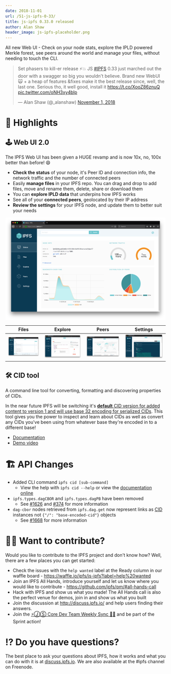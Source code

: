 ```yaml
---
date: 2018-11-01
url: /51-js-ipfs-0-33/
title: js-ipfs 0.33.0 released
author: Alan Shaw
header_image: js-ipfs-placeholder.png
---
```


All new Web UI - Check on your node stats, explore the IPLD powered Merkle forest, see peers around the world and manage your files, without needing to touch the CLI.

<blockquote class="twitter-tweet" data-cards="hidden" data-lang="en"><p lang="en" dir="ltr">Set phasers to kill-er release ⚡️💥 JS <a href="https://twitter.com/hashtag/IPFS?src=hash&amp;ref_src=twsrc%5Etfw">#IPFS</a> 0.33 just marched out the door with a swagger so big you wouldn&#39;t believe. Brand new WebUI 🙀 + a heap of features &amp;fixes make it the best release since, well, the last one. Serious tho, it well good, install it <a href="https://t.co/XooZ86znuQ">https://t.co/XooZ86znuQ</a> <a href="https://t.co/oNH3xy4blp">pic.twitter.com/oNH3xy4blp</a></p>&mdash; Alan Shaw (@_alanshaw) <a href="https://twitter.com/_alanshaw/status/1058020797766397952?ref_src=twsrc%5Etfw">November 1, 2018</a></blockquote>
<script async src="https://platform.twitter.com/widgets.js" charset="utf-8"></script>

# 🔦 Highlights

## 🕹 Web UI 2.0

The IPFS Web UI has been given a HUGE revamp and is now 10x, no, 100x better than before! 😄

* **Check the status** of your node, it's Peer ID and connection info, the network traffic and the number of connected peers
* Easily **manage files** in your IPFS repo. You can drag and drop to add files, move and rename them, delete, share or download them
* You can **explore IPLD data** that underpins how IPFS works
* See all of your **connected peers**, geolocated by their IP address
* **Review the settings** for your IPFS node, and update them to better suit your needs

![Screenshot of the status page](https://raw.githubusercontent.com/ipfs-shipyard/ipfs-webui/master/docs/screenshots/ipfs-webui-status.png)

| Files | Explore | Peers | Settings |
|-------|---------|-------|----------|
| ![Screenshot of the file browser page](https://raw.githubusercontent.com/ipfs-shipyard/ipfs-webui/master/docs/screenshots/ipfs-webui-files.png) | ![Screenshot of the IPLD explorer page](https://raw.githubusercontent.com/ipfs-shipyard/ipfs-webui/master/docs/screenshots/ipfs-webui-explore.png) | ![Screenshot of the swarm peers map](https://raw.githubusercontent.com/ipfs-shipyard/ipfs-webui/master/docs/screenshots/ipfs-webui-peers.png) | ![Screenshot of the settings page](https://raw.githubusercontent.com/ipfs-shipyard/ipfs-webui/master/docs/screenshots/ipfs-webui-settings.png) |

## 🛠 CID tool

A command line tool for converting, formatting and discovering properties of CIDs.

In the near future IPFS will be switching it's [**default** CID version for added content to version 1 and will use base 32 encoding for serialized CIDs](https://github.com/ipfs/go-ipfs/issues/4143). This tool gives you the power to inspect and learn about CIDs as well as convert any CIDs you've been using from whatever base they're encoded in to a different base!

* [Documentation](https://github.com/ipfs-shipyard/js-cid-tool)
* [Demo video](https://youtu.be/SMhy99yUVGk?t=299)

# 🏗 API Changes

* Added CLI command `ipfs cid [sub-command]`
    * View the help with `ipfs cid --help` or view the [documentation online](https://github.com/ipfs-shipyard/js-cid-tool)
* `ipfs.types.dagCBOR` and `ipfs.types.dagPB` have been removed
    * See [#1626](https://github.com/ipfs/js-ipfs/pull/1626) and [#374](https://github.com/ipfs/interface-ipfs-core/pull/374#pullrequestreview-164611060) for more information
* `dag-cbor` nodes retrieved from `ipfs.dag.get` now represent links as [CID](https://github.com/ipld/js-cid) instances not `{"/": "base-encoded-cid"}` objects
    * See [#1668](https://github.com/ipfs/js-ipfs/pull/1668) for more information

# 🙌🏽 Want to contribute?

Would you like to contribute to the IPFS project and don't know how? Well, there are a few places you can get started:

- Check the issues with the `help wanted` label at the Ready column in our waffle board - https://waffle.io/ipfs/js-ipfs?label=help%20wanted
- Join an IPFS All Hands, introduce yourself and let us know where you would like to contribute - https://github.com/ipfs/pm/#all-hands-call
- Hack with IPFS and show us what you made! The All Hands call is also the perfect venue for demos, join in and show us what you built
- Join the discussion at http://discuss.ipfs.io/ and help users finding their answers.
- Join the [⚡️ⒿⓈ Core Dev Team Weekly Sync 🙌🏽](https://github.com/ipfs/pm/issues/650) and be part of the Sprint action!

# ⁉️ Do you have questions?

The best place to ask your questions about IPFS, how it works and what you can do with it is at [discuss.ipfs.io](http://discuss.ipfs.io). We are also available at the #ipfs channel on Freenode.
